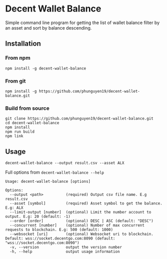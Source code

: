 # Decent Wallet Balance

Simple command line program for getting the list of wallet balance filter by an asset and sort by balance descending.

## Installation

### From npm

```
npm install -g decent-wallet-balance
```

### From git

```
npm install -g https://github.com/phunguyen19/decent-wallet-balance.git
```

### Build from source

```
git clone https://github.com/phunguyen19/decent-wallet-balance.git
cd decent-wallet-balance
npm install
npm run build
npm link
```

## Usage

```
decent-wallet-balance --output result.csv --asset ALX
```

Full options from `decent-wallet-balance --help`

```
Usage: decent-wallet-balance [options]

Options:
  --output <path>          (required) Output csv file name. E.g result.csv
  --asset [symbol]         (required) Asset symbol to get the balance. E.g: ALX
  --limit-output [number]  (optional) Limit the number account to output. E.g: 20 (default: -1)
  --order [order]          (optional) DESC | ASC (default: "DESC")
  --concurrent [number]    (optional) Number of max concurrent requests to blockchain. E.g: 500 (default: 1000)
  --websocket [uri]        (optional) Websocket uri to blockchain. Default: wss://socket.decentgo.com:8090 (default: "wss://socket.decentgo.com:8090")
  -v, --version            output the version number
  -h, --help               output usage information
```
